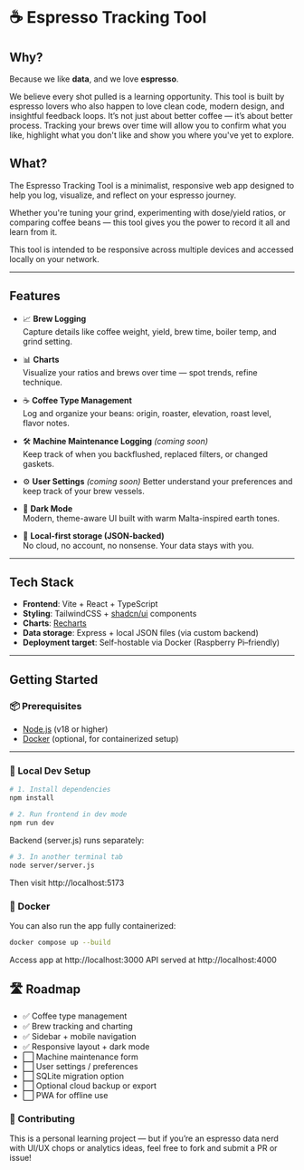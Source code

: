 # ☕ Espresso Tracking Tool

## Why?

Because we like **data**, and we love **espresso**.

We believe every shot pulled is a learning opportunity. This tool is built by espresso lovers who also happen to love clean code, modern design, and insightful feedback loops. It’s not just about better coffee — it’s about better process.
Tracking your brews over time will allow you to confirm what you like, highlight what you don't like and show you where you've yet to explore.

## What?

The Espresso Tracking Tool is a minimalist, responsive web app designed to help you log, visualize, and reflect on your espresso journey.

Whether you're tuning your grind, experimenting with dose/yield ratios, or comparing coffee beans — this tool gives you the power to record it all and learn from it.

This tool is intended to be responsive across multiple devices and accessed locally on your network.

---

## Features

- 📈 **Brew Logging**  
  Capture details like coffee weight, yield, brew time, boiler temp, and grind setting.

- 📊 **Charts**  
  Visualize your ratios and brews over time — spot trends, refine technique.

- ☕ **Coffee Type Management**  
  Log and organize your beans: origin, roaster, elevation, roast level, flavor notes.

- 🛠 **Machine Maintenance Logging** *(coming soon)*  
  Keep track of when you backflushed, replaced filters, or changed gaskets.

- ⚙️ **User Settings** *(coming soon)*
  Better understand your preferences and keep track of your brew vessels.

- 🌙 **Dark Mode**  
  Modern, theme-aware UI built with warm Malta-inspired earth tones.

- 🧰 **Local-first storage (JSON-backed)**  
  No cloud, no account, no nonsense. Your data stays with you.

---

## Tech Stack

- **Frontend**: Vite + React + TypeScript
- **Styling**: TailwindCSS + [shadcn/ui](https://ui.shadcn.dev/) components
- **Charts**: [Recharts](https://recharts.org/)
- **Data storage**: Express + local JSON files (via custom backend)
- **Deployment target**: Self-hostable via Docker (Raspberry Pi–friendly)

---

## Getting Started

### 📦 Prerequisites

- [Node.js](https://nodejs.org/) (v18 or higher)
- [Docker](https://www.docker.com/) (optional, for containerized setup)

---

### 🧪 Local Dev Setup

```bash
# 1. Install dependencies
npm install

# 2. Run frontend in dev mode
npm run dev
```
Backend (server.js) runs separately:

```bash
# 3. In another terminal tab
node server/server.js
```
Then visit http://localhost:5173

### 🐳 Docker
You can also run the app fully containerized:

```bash
docker compose up --build
```

Access app at http://localhost:3000
API served at http://localhost:4000

## 🛣 Roadmap

- ✅ Coffee type management
- ✅ Brew tracking and charting
- ✅ Sidebar + mobile navigation
- ✅ Responsive layout + dark mode
- ⬜ Machine maintenance form
- ⬜ User settings / preferences
- ⬜ SQLite migration option
- ⬜ Optional cloud backup or export
- ⬜ PWA for offline use

### 👥 Contributing

This is a personal learning project — but if you’re an espresso data nerd with UI/UX chops or analytics ideas, feel free to fork and submit a PR or issue!